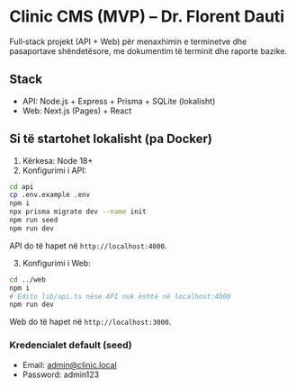 # Clinic CMS (MVP) – Dr. Florent Dauti
Full‑stack projekt (API + Web) për menaxhimin e terminetve dhe pasaportave shëndetësore, me dokumentim të terminit dhe raporte bazike.

## Stack
- API: Node.js + Express + Prisma + SQLite (lokalisht)
- Web: Next.js (Pages) + React

## Si të startohet lokalisht (pa Docker)
1) Kërkesa: Node 18+
2) Konfigurimi i API:
```bash
cd api
cp .env.example .env
npm i
npx prisma migrate dev --name init
npm run seed
npm run dev
```
API do të hapet në `http://localhost:4000`.

3) Konfigurimi i Web:
```bash
cd ../web
npm i
# Edito lib/api.ts nëse API nuk është në localhost:4000
npm run dev
```
Web do të hapet në `http://localhost:3000`.

### Kredencialet default (seed)
- Email: admin@clinic.local
- Password: admin123
